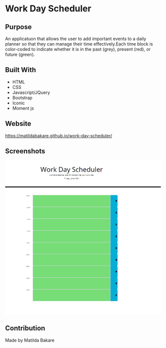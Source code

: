 # Work Day Scheduler

## Purpose
An applicatuon that allows the user to add important events to a daily planner so that they can manage their time effectively.Each time block is color-coded to indicate whether it is in the past (grey), present (red), or future (green).

## Built With
* HTML
* CSS
* Javascript/JQuery
* Bootstrap
* Iconic
* Moment js

## Website
https://matildabakare.github.io/work-day-scheduler/

## Screenshots
![image](assets/images/website-image.PNG)

## Contribution
Made by Matilda Bakare

